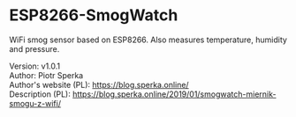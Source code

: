 # ESP8266-SmogWatch
WiFi smog sensor based on ESP8266. Also measures temperature, humidity and pressure.

Version: v1.0.1<br />
Author: Piotr Sperka<br />
Author's website (PL): https://blog.sperka.online/<br />
Description (PL): https://blog.sperka.online/2019/01/smogwatch-miernik-smogu-z-wifi/
